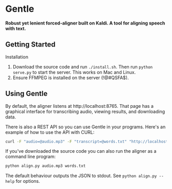 # Gentle
**Robust yet lenient forced-aligner built on Kaldi. A tool for aligning speech with text.**

## Getting Started

Installation

1. Download the source code and run ```./install.sh```. Then run ```python serve.py``` to start the server. This works on Mac and Linux.
2. Ensure FFMPEG is installed on the server (!@#QSFA$).

## Using Gentle

By default, the aligner listens at http://localhost:8765. That page has a graphical interface for transcribing audio, viewing results, and downloading data.

There is also a REST API so you can use Gentle in your programs. Here's an example of how to use the API with CURL:

```bash
curl -F "audio=@audio.mp3" -F "transcript=@words.txt" "http://localhost:8765/transcriptions?async=false"
```

If you've downloaded the source code you can also run the aligner as a command line program:

```bash
python align.py audio.mp3 words.txt
```

The default behaviour outputs the JSON to stdout.  See `python align.py --help` for options.
